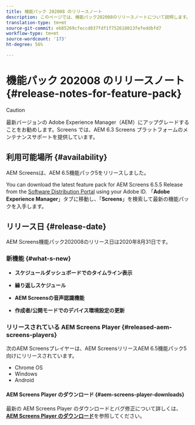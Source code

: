 ```yaml
---
title: 機能パック 202008 のリリースノート
description: このページでは、機能パック202008のリリースノートについて説明します。
translation-type: tm+mt
source-git-commit: eb85269cfeccd837fdf1f752618013fefeddbfd7
workflow-type: tm+mt
source-wordcount: '173'
ht-degree: 56%

---
```



# 機能パック 202008 のリリースノート {#release-notes-for-feature-pack}

>[!CAUTION]
>
>最新バージョンの Adobe Experience Manager（AEM）にアップグレードすることをお勧めします。Screens では、AEM 6.3 Screens プラットフォームのメンテナンスサポートを提供しています。

## 利用可能場所 {#availability}

AEM Screensは、AEM 6.5機能パック5をリリースしました。

You can download the latest feature pack for AEM Screens 6.5.5 Release from the [Software Distribution Portal](https://experience.adobe.com/#/downloads/content/software-distribution/en/aem.html) using your Adobe ID. 「**Adobe Experience Manager**」タブに移動し、「**Screens**」を検索して最新の機能パックを入手します。

## リリース日 {#release-date}

AEM Screens機能パック202008のリリース日は2020年8月31日です。

### 新機能 {#what-s-new}

* **スケジュールダッシュボードでのタイムライン表示**

* **繰り返しスケジュール**

* **AEM Screensの音声認識機能**

* **作成者/公開モードでのデバイス環境設定の更新**

### リリースされている AEM Screens Player {#released-aem-screens-players}

次のAEM Screensプレイヤーは、AEM ScreensリリースAEM 6.5機能パック5向けにリリースされています。

* Chrome OS
* Windows
* Android

#### AEM Screens Player のダウンロード {#aem-screens-player-downloads}

最新の AEM Screens Player のダウンロードとバグ修正について詳しくは、**[AEM Screens Player のダウンロード](https://download.macromedia.com/screens/)**&#x200B;を参照してください。
